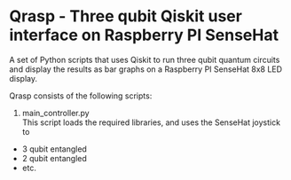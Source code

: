 # Qrasp - Three qubit Qiskit user interface on Raspberry PI SenseHat
A set of Python scripts that uses Qiskit to run three qubit quantum circuits and display the results as bar graphs on a Raspberry PI SenseHat 8x8 LED display.

Qrasp consists of the following scripts:
1. main_controller.py  
This script loads the required libraries, and uses the SenseHat joystick to 
- 3 qubit entangled
- 2 qubit entangled
-  etc.

